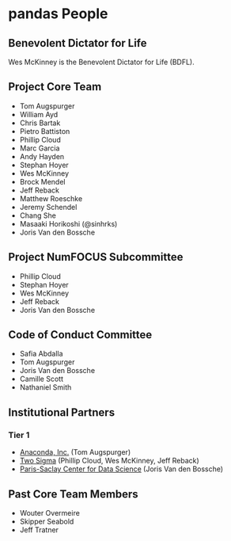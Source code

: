 # pandas People

## Benevolent Dictator for Life

Wes McKinney is the Benevolent Dictator for Life (BDFL).

## Project Core Team

- Tom Augspurger
- William Ayd
- Chris Bartak
- Pietro Battiston
- Phillip Cloud
- Marc Garcia
- Andy Hayden
- Stephan Hoyer
- Wes McKinney
- Brock Mendel
- Jeff Reback
- Matthew Roeschke
- Jeremy Schendel
- Chang She
- Masaaki Horikoshi (@sinhrks)
- Joris Van den Bossche

## Project NumFOCUS Subcommittee

- Phillip Cloud
- Stephan Hoyer
- Wes McKinney
- Jeff Reback
- Joris Van den Bossche

## Code of Conduct Committee

- Safia Abdalla
- Tom Augspurger
- Joris Van den Bossche
- Camille Scott
- Nathaniel Smith

## Institutional Partners

### Tier 1

- [Anaconda, Inc.](https://www.anaconda.com/) (Tom Augspurger)
- [Two Sigma](https://www.twosigma.com/) (Phillip Cloud, Wes McKinney, Jeff Reback)
- [Paris-Saclay Center for Data Science](https://www.datascience-paris-saclay.fr/) (Joris Van den Bossche)

## Past Core Team Members

- Wouter Overmeire
- Skipper Seabold
- Jeff Tratner
